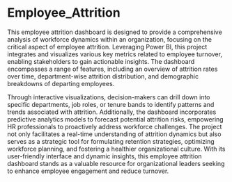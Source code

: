 # Employee_Attrition

This employee attrition dashboard is designed to provide a comprehensive analysis of workforce dynamics within an organization, focusing on the critical aspect of employee attrition. Leveraging Power BI, this project integrates and visualizes various key metrics related to employee turnover, enabling stakeholders to gain actionable insights. The dashboard encompasses a range of features, including an overview of attrition rates over time, department-wise attrition distribution, and demographic breakdowns of departing employees.

Through interactive visualizations, decision-makers can drill down into specific departments, job roles, or tenure bands to identify patterns and trends associated with attrition. Additionally, the dashboard incorporates predictive analytics models to forecast potential attrition risks, empowering HR professionals to proactively address workforce challenges. The project not only facilitates a real-time understanding of attrition dynamics but also serves as a strategic tool for formulating retention strategies, optimizing workforce planning, and fostering a healthier organizational culture. With its user-friendly interface and dynamic insights, this employee attrition dashboard stands as a valuable resource for organizational leaders seeking to enhance employee engagement and reduce turnover.